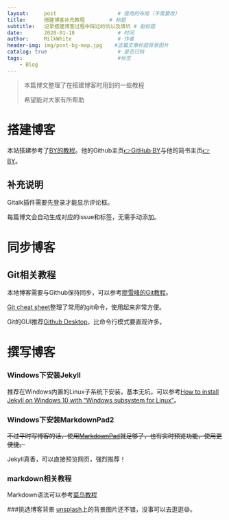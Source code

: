 ```yaml
---
layout:     post                    # 使用的布局（不需要改）
title:      搭建博客补充教程   		# 标题 
subtitle:   记录搭建博客过程中踩过的坑以及填坑 # 副标题
date:       2020-01-18              # 时间
author:     MilkWhite               # 作者
header-img: img/post-bg-map.jpg    #这篇文章标题背景图片
catalog: true                       # 是否归档
tags:                               #标签
    - Blog
---
```


>本篇博文整理了在搭建博客时用到的一些教程
>
>希望能对大家有所帮助


# 搭建博客

本站搭建参考了[BY的教程](https://www.jianshu.com/u/e71990ada2fd)。他的Github主页[👉GitHub·BY](https://github.com/qiubaiying)与他的简书主页[👉BY](https://github.com/qiubaiying)。

## 补充说明
Gitalk插件需要先登录才能显示评论框。

每篇博文会自动生成对应的issue和标签，无需手动添加。

# 同步博客 
## Git相关教程

本地博客需要与Github保持同步，可以参考[廖雪峰的Git教程](https://www.liaoxuefeng.com/wiki/896043488029600)。

[Git cheat sheet](https://gitee.com/liaoxuefeng/learn-java/raw/master/teach/git-cheatsheet.pdf)整理了常用的git命令，使用起来非常方便。

Git的GUI推荐[Github Desktop](https://help.github.com/cn/desktop/getting-started-with-github-desktop)，比命令行模式要直观许多。

# 撰写博客 
### Windows下安装Jekyll
推荐在Windows内置的Linux子系统下安装，基本无坑，可以参考[How to install Jekyll on Windows 10 with “Windows subsystem for Linux”](https://davidburela.wordpress.com/2017/05/17/how-to-install-jekyll-on-windows-10-with-windows-subsystem-for-linux/)。

### Windows下安装MarkdownPad2

~~不过平时写博客的话，使用[MarkdownPad](https://www.jianshu.com/p/1745a7f53404)就足够了，也有实时预览功能，使用更便捷。~~

Jekyll真香，可以直接预览网页，强烈推荐！

### markdown相关教程
Markdown语法可以参考[菜鸟教程](https://www.runoob.com/markdown/md-table.html)

###挑选博客背景
[unsplash](https://unsplash.com/s/photos/blog-background)上的背景图片还不错，没事可以去逛逛😄。









